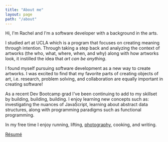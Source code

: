 ```yaml
---
title: "About me"
layout: page
path: "/about"
---
```


Hi, I'm Rachel and I'm a software developer with a background in the arts.

I studied art at UCLA which is a program that focuses on creating meaning through intention. Through taking a step back and analyzing the context of artworks (the who, what, where, when, and why) along with how artworks look, it instilled the idea that <i> art can be anything</i>.


I found myself pursuing software development as a new way to create artworks. I was excited to find that my favorite parts of creating objects of art, i.e. research, problem solving, and collaboration are equally important in creating software!

As a recent Dev Bootcamp grad I've been continuing to add to my skillset by building, building, building. I enjoy learning new concepts such as: investigating the nuances of JavaScript, learning about abstract data structures, along with programming paradigms such as functional programming.

In my free time I enjoy running, lifting, <a target="_blank" href="http://cargocollective.com/rachelmunoz"> photography</a>, cooking, and writing.

<a target="_blank" href="./RMunoz.pdf">R&eacute;sum&eacute;</a>

